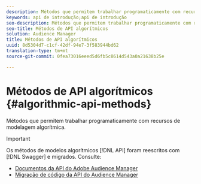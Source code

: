 ```yaml
---
description: Métodos que permitem trabalhar programaticamente com recursos de modelagem algorítmica.
keywords: api de introdução;api de introdução
seo-description: Métodos que permitem trabalhar programaticamente com recursos de modelagem algorítmica.
seo-title: Métodos de API algorítmicos
solution: Audience Manager
title: Métodos de API algorítmicos
uuid: 8d5304d7-c1cf-42df-94e7-3f583944bd62
translation-type: tm+mt
source-git-commit: 0fea73016eeed5d6fb5c8614d543a0a21638b25e

---
```



# Métodos de API algorítmicos {#algorithmic-api-methods}

Métodos que permitem trabalhar programaticamente com recursos de modelagem algorítmica.

>[!IMPORTANT]
>
>Os métodos de modelos algorítmicos [!DNL API] foram reescritos com [!DNL Swagger] e migrados. Consulte:
>
>* [Documentos da API do Adobe Audience Manager](https://bank.demdex.com/portal/swagger/index.html)
>* [Migração de código da API do Audience Manager](../../api/api-swagger-migration.md)